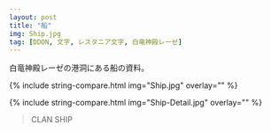 ```yaml
---
layout: post
title: "船"
img: Ship.jpg
tag: [DDON, 文字, レスタニア文字, 白竜神殿レーゼ]
---
```


白竜神殿レーゼの港洞にある船の資料。

{% include string-compare.html img="Ship.jpg" overlay="" %}

> 
>



{% include string-compare.html img="Ship-Detail.jpg" overlay="" %}

> CLAN SHIP

